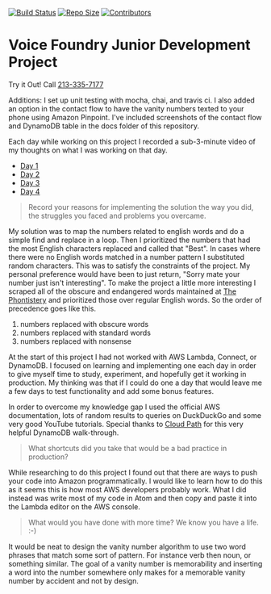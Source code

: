 [![Build Status](https://travis-ci.org/mikezentz/voice-foundry.svg?branch=main)](https://travis-ci.org/mikezentz/voice-foundry) [![Repo Size](https://img.shields.io/github/repo-size/mikezentz/voice-foundry?style=flat)](https://github.com/mikezentz/voice-foundry) [![Contributors](https://img.shields.io/github/contributors/mikezentz/voice-foundry?style=flat)](https://github.com/mikezentz/voice-foundry/graphs/contributors)

# Voice Foundry Junior Development Project

Try it Out! Call [213-335-7177](tel:2133357177)

Additions: I set up unit testing with mocha, chai, and travis ci.  I also added
an option in the contact flow to have the vanity numbers texted to your phone
using Amazon Pinpoint. I've included screenshots of the contact flow and
DynamoDB table in the docs folder of this repository.

Each day while working on this project I recorded a sub-3-minute video of my
thoughts on what I was working on that day.
- [Day 1](https://github.com/mikezentz/voice-foundry/blob/main/docs/journal/Day1.m4v)
- [Day 2](https://github.com/mikezentz/voice-foundry/blob/main/docs/journal/Day2.m4v)
- [Day 3](https://github.com/mikezentz/voice-foundry/blob/main/docs/journal/Day3.m4v)
- [Day 4](https://github.com/mikezentz/voice-foundry/blob/main/docs/journal/Day4.m4v)


> Record your reasons for implementing the solution the way you did, the struggles you faced and problems you overcame.

My solution was to map the numbers related to english words and do a simple
find and replace in a loop.  Then I prioritized the numbers that had the most
English characters replaced and called that "Best".  In cases where there were
no English words matched in a number pattern I substituted random characters.
This was to satisfy the constraints of the project.  My personal preference
would have been to just return, "Sorry mate your number just isn't interesting".
To make the project a little more interesting I scraped all of the obscure and
endangered words maintained at [The Phontistery](http://phrontistery.info/) and
prioritized those over regular English words.  So the order of precedence goes
like this.
  1. numbers replaced with obscure words
  2. numbers replaced with standard words
  3. numbers replaced with nonsense

At the start of this project I had not worked with AWS Lambda, Connect, or
DynamoDB.  I focused on learning and implementing one each day in order to give
myself time to study, experiment, and hopefully get it working in production. My
thinking was that if I could do one a day that would leave me a few days to test
functionality and add some bonus features.

In order to overcome my knowledge gap I used the official AWS documentation,
lots of random results to queries on DuckDuckGo and some very good YouTube
tutorials.  Special thanks to [Cloud Path](https://www.youtube.com/watch?v=ijyeE-pXFk0)
for this very helpful DynamoDB walk-through.

> What shortcuts did you take that would be a bad practice in production?

While researching to do this project I found out that there are ways to push
your code into Amazon programmatically.  I would like to learn how to do this as
it seems this is how most AWS developers probably work.  What I did instead was
write most of my code in Atom and then copy and paste it into the Lambda editor
on the AWS console.

> What would you have done with more time? We know you have a life. :-)

It would be neat to design the vanity number algorithm to use two word phrases
that match some sort of pattern.  For instance verb then noun, or something
similar.  The goal of a vanity number is memorability and inserting a word into
the number somewhere only makes for a memorable vanity number by accident and
not by design.
